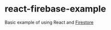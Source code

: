 # react-firebase-example

Basic example of using React and [Firestore](https://firebase.google.com/products/firestore)
